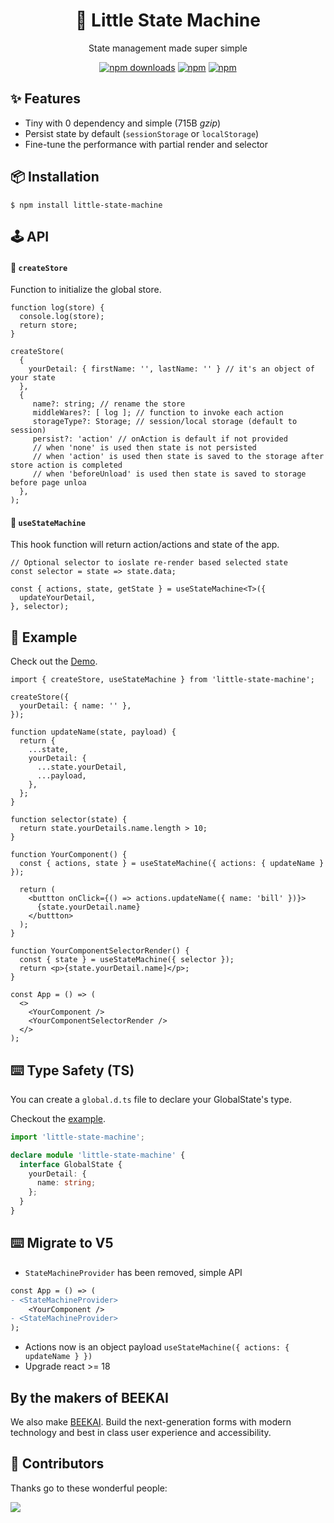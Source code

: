 <div align="center">
    <h1>📠 Little State Machine</h1>
    
State management made super simple
</div>

<div align="center">

[![npm downloads](https://img.shields.io/npm/dm/little-state-machine.svg?style=for-the-badge)](https://www.npmjs.com/package/little-state-machine)
[![npm](https://img.shields.io/npm/dt/little-state-machine.svg?style=for-the-badge)](https://www.npmjs.com/package/little-state-machine)
[![npm](https://img.shields.io/bundlephobia/minzip/little-state-machine?style=for-the-badge)](https://bundlephobia.com/result?p=little-state-machine)

</div>

<h2>✨ Features</h2>

- Tiny with 0 dependency and simple (715B _gzip_)
- Persist state by default (`sessionStorage` or `localStorage`)
- Fine-tune the performance with partial render and selector

<h2>📦 Installation</h2>

    $ npm install little-state-machine

<h2>🕹 API</h2>

#### 🔗 `createStore`

Function to initialize the global store.

```tsx
function log(store) {
  console.log(store);
  return store;
}

createStore(
  {
    yourDetail: { firstName: '', lastName: '' } // it's an object of your state
  },
  {
     name?: string; // rename the store
     middleWares?: [ log ]; // function to invoke each action
     storageType?: Storage; // session/local storage (default to session)
     persist?: 'action' // onAction is default if not provided
     // when 'none' is used then state is not persisted
     // when 'action' is used then state is saved to the storage after store action is completed
     // when 'beforeUnload' is used then state is saved to storage before page unloa
  },
);
```

#### 🔗 `useStateMachine`

This hook function will return action/actions and state of the app.

```tsx
// Optional selector to ioslate re-render based selected state
const selector = state => state.data;

const { actions, state, getState } = useStateMachine<T>({
  updateYourDetail,
}, selector);
```

<h2>📖 Example</h2>

Check out the <a href="https://codesandbox.io/p/sandbox/compassionate-forest-ql3f56?workspaceId=ws_4xFLLpCJQLXZtvdkd1DS72">Demo</a>.

```tsx
import { createStore, useStateMachine } from 'little-state-machine';

createStore({
  yourDetail: { name: '' },
});

function updateName(state, payload) {
  return {
    ...state,
    yourDetail: {
      ...state.yourDetail,
      ...payload,
    },
  };
}

function selector(state) {
  return state.yourDetails.name.length > 10;
}

function YourComponent() {
  const { actions, state } = useStateMachine({ actions: { updateName } });

  return (
    <buttton onClick={() => actions.updateName({ name: 'bill' })}>
      {state.yourDetail.name}
    </buttton>
  );
}

function YourComponentSelectorRender() {
  const { state } = useStateMachine({ selector });
  return <p>{state.yourDetail.name]</p>;
}

const App = () => (
  <>
    <YourComponent />
    <YourComponentSelectorRender />
  </>
);
```

## ⌨️ Type Safety (TS)

You can create a `global.d.ts` file to declare your GlobalState's type.

Checkout the [example](https://codesandbox.io/s/typescript-forked-xs30h).

```ts
import 'little-state-machine';

declare module 'little-state-machine' {
  interface GlobalState {
    yourDetail: {
      name: string;
    };
  }
}
```

## ⌨️ Migrate to V5

- `StateMachineProvider` has been removed, simple API

```diff
const App = () => (
- <StateMachineProvider>
    <YourComponent />
- <StateMachineProvider>
);
```

- Actions now is an object payload `useStateMachine({ actions: { updateName } })`
- Upgrade react >= 18

## By the makers of BEEKAI

We also make [BEEKAI](https://www.beekai.com/). Build the next-generation forms with modern technology and best in class user experience and accessibility.

<h2>🤝 Contributors</h2>

Thanks go to these wonderful people:

<a href="https://github.com/beekai-oss/little-state-machine/graphs/contributors">
  <img src="https://contrib.rocks/image?repo=beekai-oss/little-state-machine" />
</a>
